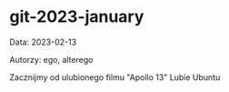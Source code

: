 # git-2023-january

Data: 2023-02-13

Autorzy: ego, alterego

Zacznijmy od ulubionego filmu "Apollo 13"
Lubie Ubuntu

